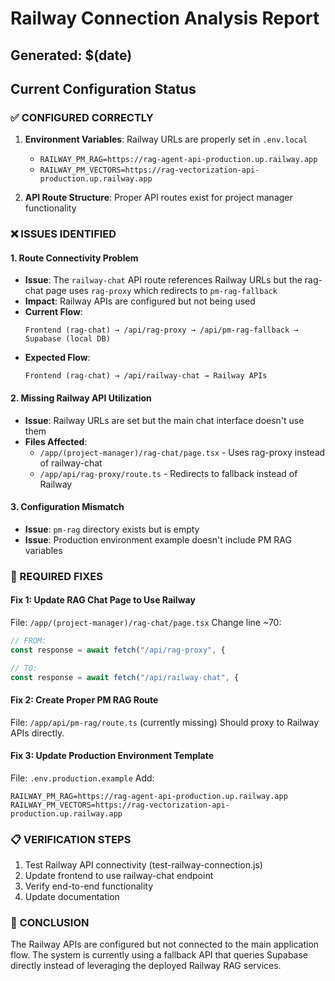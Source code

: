 # Railway Connection Analysis Report
## Generated: $(date)

## Current Configuration Status

### ✅ CONFIGURED CORRECTLY
1. **Environment Variables**: Railway URLs are properly set in `.env.local`
   - `RAILWAY_PM_RAG=https://rag-agent-api-production.up.railway.app`
   - `RAILWAY_PM_VECTORS=https://rag-vectorization-api-production.up.railway.app`

2. **API Route Structure**: Proper API routes exist for project manager functionality

### ❌ ISSUES IDENTIFIED

#### 1. **Route Connectivity Problem**
- **Issue**: The `railway-chat` API route references Railway URLs but the rag-chat page uses `rag-proxy` which redirects to `pm-rag-fallback`
- **Impact**: Railway APIs are configured but not being used
- **Current Flow**: 
  ```
  Frontend (rag-chat) → /api/rag-proxy → /api/pm-rag-fallback → Supabase (local DB)
  ```
- **Expected Flow**:
  ```
  Frontend (rag-chat) → /api/railway-chat → Railway APIs
  ```

#### 2. **Missing Railway API Utilization**
- **Issue**: Railway URLs are set but the main chat interface doesn't use them
- **Files Affected**:
  - `/app/(project-manager)/rag-chat/page.tsx` - Uses rag-proxy instead of railway-chat
  - `/app/api/rag-proxy/route.ts` - Redirects to fallback instead of Railway

#### 3. **Configuration Mismatch**
- **Issue**: `pm-rag` directory exists but is empty
- **Issue**: Production environment example doesn't include PM RAG variables

### 🔧 REQUIRED FIXES

#### Fix 1: Update RAG Chat Page to Use Railway
File: `/app/(project-manager)/rag-chat/page.tsx`
Change line ~70: 
```typescript
// FROM:
const response = await fetch("/api/rag-proxy", {

// TO:
const response = await fetch("/api/railway-chat", {
```

#### Fix 2: Create Proper PM RAG Route  
File: `/app/api/pm-rag/route.ts` (currently missing)
Should proxy to Railway APIs directly.

#### Fix 3: Update Production Environment Template
File: `.env.production.example`
Add:
```
RAILWAY_PM_RAG=https://rag-agent-api-production.up.railway.app
RAILWAY_PM_VECTORS=https://rag-vectorization-api-production.up.railway.app
```

### 📋 VERIFICATION STEPS
1. Test Railway API connectivity (test-railway-connection.js)
2. Update frontend to use railway-chat endpoint
3. Verify end-to-end functionality
4. Update documentation

### 🎯 CONCLUSION
The Railway APIs are configured but not connected to the main application flow. The system is currently using a fallback API that queries Supabase directly instead of leveraging the deployed Railway RAG services.
